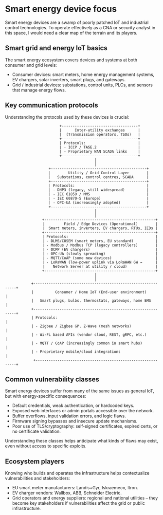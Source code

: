 # Smart energy device focus

Smart energy devices are a swamp of poorly patched IoT and industrial control technologies. To operate 
effectively as a CNA or security analyst in this space, I would need a clear map of the terrain and its players.

## Smart grid and energy IoT basics

The smart energy ecosystem covers devices and systems at both consumer and grid levels:

- Consumer devices: smart meters, home energy management systems, EV chargers, solar inverters, smart plugs, and gateways.
- Grid / industrial devices: substations, control units, PLCs, and sensors that manage energy flows.

## Key communication protocols

Understanding the protocols used by these devices is crucial:

```text
                         +-----------------------------------+
                         |      Inter-utility exchanges      |
                         |  (Transmission operators, TSOs)   |
                         +-----------------------------------+
                         | Protocols:                        |
                         | - ICCP / TASE.2                   |
                         | - Proprietary WAN SCADA links     |
                         +-----------------------------------+
                                         │
                                         │
                    +--------------------------------------------+
                    |        Utility / Grid Control Layer        |
                    |   Substations, control centres, SCADA      |
                    +--------------------------------------------+
                    | Protocols:                                 |
                    | - DNP3 (legacy, still widespread)          |
                    | - IEC 61850 / MMS                          |
                    | - IEC 60870-5 (Europe)                     |
                    | - OPC-UA (increasingly adopted)            |
                    +--------------------------------------------+
                                         │
                                         │
                 +---------------------------------------------------+
                 |         Field / Edge Devices (Operational)        |
                 |  Smart meters, inverters, EV chargers, RTUs, IEDs |
                 +---------------------------------------------------+
                 | Protocols:                                        |
                 | - DLMS/COSEM (smart meters, EU standard)          |
                 | - Modbus / Modbus TCP (legacy controllers)        |
                 | - OCPP (EV chargers)                              |
                 | - OPC-UA (slowly spreading)                       |
                 | - MQTT/CoAP (some new devices)                    |
                 | - LoRaWAN (low-power uplink via LoRaWAN GW →      |
                 |    Network Server at utility / cloud)             |
                 +---------------------------------------------------+
                                         │
                                         │
            +--------------------------------------------------------------+
            |          Consumer / Home IoT (End-user environment)          |
            |   Smart plugs, bulbs, thermostats, gateways, home EMS        |
            +--------------------------------------------------------------+
            | Protocols:                                                   |
            | - Zigbee / Zigbee GP, Z-Wave (mesh networks)                 |
            | - Wi-Fi based APIs (vendor cloud, REST, gRPC, etc.)          |
            | - MQTT / CoAP (increasingly common in smart hubs)            |
            | - Proprietary mobile/cloud integrations                      |
             +-------------------------------------------------------------+
```

## Common vulnerability classes

Smart energy devices suffer from many of the same issues as general IoT, but with energy-specific consequences:

- Default credentials, weak authentication, or hardcoded keys.
- Exposed web interfaces or admin portals accessible over the network.
- Buffer overflows, input validation errors, and logic flaws.
- Firmware signing bypasses and insecure update mechanisms.
- Poor use of TLS/cryptography: self-signed certificates, expired certs, or no certificate validation.

Understanding these classes helps anticipate what kinds of flaws may exist, even without access to specific exploits.

## Ecosystem players

Knowing who builds and operates the infrastructure helps contextualize vulnerabilities and stakeholders:

- EU smart meter manufacturers: Landis+Gyr, Iskraemeco, Itron.
- EV charger vendors: Wallbox, ABB, Schneider Electric.
- Grid operators and energy suppliers: regional and national utilities – they become key stakeholders if vulnerabilities affect the grid or public infrastructure.
